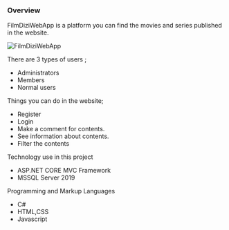 ### Overview

FilmDiziWebApp is a platform you can find the movies and series published in the website.

![FilmDiziWebApp](https://i.hizliresim.com/89zi2xa.gif)


There are 3 types of users ;

- Administrators
- Members
- Normal users

Things you can do in the website;

- Register
- Login
- Make a comment for contents. 
- See information about contents.
- Filter the contents

Technology use in this project

- ASP.NET CORE MVC Framework
- MSSQL Server 2019

Programming and Markup Languages

- C#
- HTML,CSS
- Javascript

